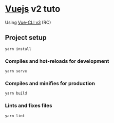 # [Vuejs](https://vuejs.org/) v2 tuto

Using [Vue-CLI v3](https://cli.vuejs.org) (RC)


## Project setup
```
yarn install
```

### Compiles and hot-reloads for development
```
yarn serve
```

### Compiles and minifies for production
```
yarn build
```

### Lints and fixes files
```
yarn lint
```
